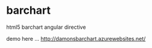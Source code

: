 # barchart
html5 barchart angular directive

demo here ...
http://damonsbarchart.azurewebsites.net/
